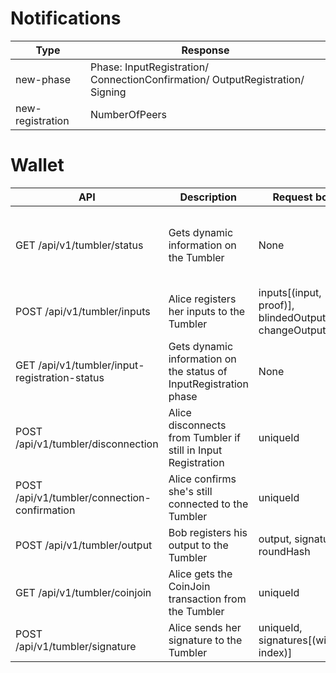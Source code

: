 # Notifications

| Type | Response   |
|------| -----------|
| new-phase  | Phase: InputRegistration/ ConnectionConfirmation/ OutputRegistration/ Signing |
| new-registration  | NumberOfPeers |


# Wallet

|API | Description    | Request body    | Response body   |
|--- | ---- | ---- | ---- |
|GET /api/v1/tumbler/status | Gets dynamic information on the Tumbler | None  | phase, denomination, anonymitySet, timeSpentInInputRegistration, maximumInputsPerAlices, feePerInputs, feePerOutputs, version |
|POST /api/v1/tumbler/inputs  | Alice registers her inputs to the Tumbler | inputs[(input, proof)], blindedOutput, changeOutput | signedBlindedOutput, uniqueId |
|GET /api/v1/tumbler/input-registration-status  | Gets dynamic information on the status of InputRegistration phase | None | registeredPeerCount, requiredPeerCount, elapsedSeconds |
|POST /api/v1/tumbler/disconnection  | Alice disconnects from Tumbler if still in Input Registration | uniqueId | None |
|POST /api/v1/tumbler/connection-confirmation  | Alice confirms she's still connected to the Tumbler | uniqueId | roundHash |
|POST /api/v1/tumbler/output  | Bob registers his output to the Tumbler | output, signature, roundHash | None |
|GET /api/v1/tumbler/coinjoin  | Alice gets the CoinJoin transaction from the Tumbler | uniqueId | transaction |
|POST /api/v1/tumbler/signature  | Alice sends her signature to the Tumbler | uniqueId, signatures[(witness, index)] | None |
